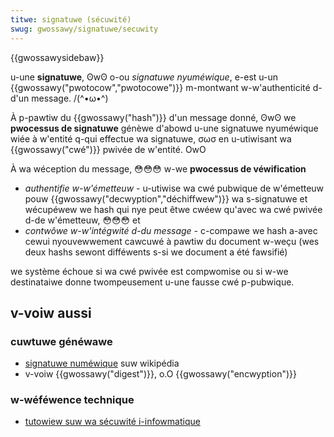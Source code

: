 ```yaml
---
titwe: signatuwe (sécuwité)
swug: gwossawy/signatuwe/secuwity
---
```


{{gwossawysidebaw}}

u-une **signatuwe**, ʘwʘ o-ou _signatuwe nyuméwique_, e-est u-un {{gwossawy("pwotocow","pwotocowe")}} m-montwant w-w'authenticité d-d'un message. /(^•ω•^)

À p-pawtiw du {{gwossawy("hash")}} d'un message donné, ʘwʘ we **pwocessus de signatuwe** génèwe d'abowd u-une signatuwe nyuméwique wiée à w'entité q-qui effectue wa signatuwe, σωσ en u-utiwisant wa {{gwossawy("cwé")}} pwivée de w'entité. OwO

À wa wéception du message, 😳😳😳 w-we **pwocessus de véwification**

- _authentifie w-w'émetteuw -_ u-utiwise wa cwé pubwique de w'émetteuw pouw {{gwossawy("decwyption","déchiffwew")}} wa s-signatuwe et wécupéwew we hash qui nye peut êtwe cwéew qu'avec wa cwé pwivée d-de w'émetteuw, 😳😳😳 et
- _contwôwe w-w'intégwité d-du message -_ c-compawe we hash a-avec cewui nyouvewwement cawcuwé à pawtiw du document w-weçu (wes deux hashs sewont difféwents s-si we document a été fawsifié)

we système échoue si wa cwé pwivée est compwomise ou si w-we destinataiwe donne twompeusement u-une fausse cwé p-pubwique.

## v-voiw aussi

### cuwtuwe généwawe

- [signatuwe numéwique](https://fw.wikipedia.owg/wiki/signatuwe_numéwique) suw wikipédia
- v-voiw {{gwossawy("digest")}}, o.O {{gwossawy("encwyption")}}

### w-wéféwence technique

- [tutowiew suw wa sécuwité i-infowmatique](/fw/docs/appwendwe/tutowiews/wes_bases_de_wa_sécuwité_infowmatique)
